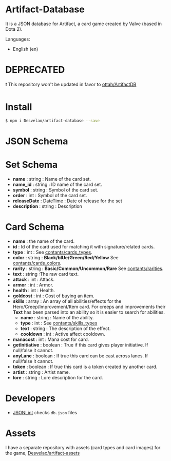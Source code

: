 # Artifact-Database

It is a JSON database for Artifact, a card game created by Valve (based in Dota 2).

Languages:
- English (en)

# DEPRECATED
❗ This repository won't be updated in favor to [ottah/ArtifactDB](https://github.com/ottah/ArtifactDB)

# Install

```bash
$ npm i Desvelao/artifact-database --save
```

# JSON Schema

# Set Schema
- **name** : string : Name of the card set.
- **name_id** : string : ID name of the card set.
- **symbol** : string : Symbol of the card set.
- **order** : int : Symbol of the card set.
- **releaseDate** : DateTime : Date of release for the set
- **description** : string : Description

# Card Schema

- **name** : the name of the card.
- **id** : Id of the card used for matching it with signature/related cards.
- **type** : int : See [contants/cards_types](https://github.com/Desvelao/artifact-database/constants/cards_types.json).
- **color** : string : **Black/blUe/Green/Red/Yellow** See [contants/cards_colors](https://github.com/Desvelao/artifact-database/constants/cards_colors.json).
- **rarity** : string : **Basic/Common/Uncommon/Rare** See [contants/rarities](https://github.com/Desvelao/artifact-database/constants/rarities.json).
- **text** : string :The raw card text.
- **attack** : int : Attack.
- **armor** : int : Armor.
- **health** : int : Health.
- **goldcost** : int : Cost of buying an item.
- **skills** : array : An array of all abilities/effects for the Hero/Creep/Improvement/Item card. For creeps and improvements their **Text** has been parsed into an ability so it is easier to search for abilities.
  - **name** : string : Name of the ability.
  - **type** : int : See [contants/skills_types](https://github.com/Desvelao/artifact-database/constants/skills_types.json)
  - **text** : string : The description of the effect.
  - **cooldown** : int : Active affect cooldown.
- **manacost** : int : Mana cost for card.
- **getInitiative** : boolean : True if this card gives player initiative. If null/false it cannot.
- **anyLane** : boolean : If true this card can be cast across lanes. If null/false it cannot.
- **token** : boolean : If true this card is a token created by another card.
- **artist** : string : Artist name.
- **lore** : string : Lore description for the card.

# Developers

- [JSONLint](https://jsonlint.com) checks `db.json` files

# Assets

I have a separate repository with assets (card types and card images) for the game, [Desvelao/artifact-assets](https://github.com/Desvelao/artifact-assets)
